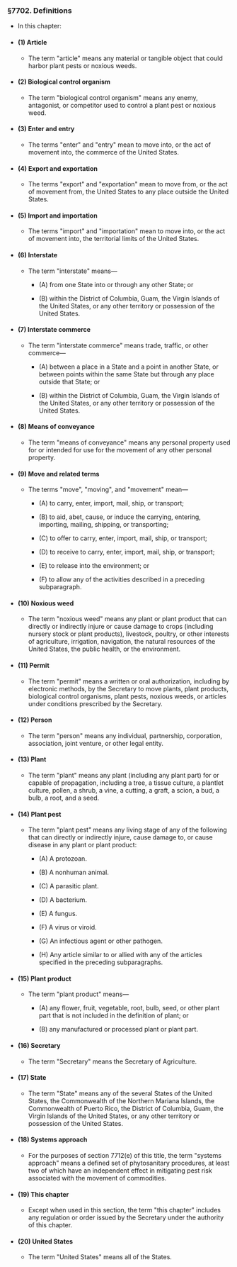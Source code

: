 ### §7702. Definitions
* In this chapter:

* #### (1) Article
  * The term "article" means any material or tangible object that could harbor plant pests or noxious weeds.

* #### (2) Biological control organism
  * The term "biological control organism" means any enemy, antagonist, or competitor used to control a plant pest or noxious weed.

* #### (3) Enter and entry
  * The terms "enter" and "entry" mean to move into, or the act of movement into, the commerce of the United States.

* #### (4) Export and exportation
  * The terms "export" and "exportation" mean to move from, or the act of movement from, the United States to any place outside the United States.

* #### (5) Import and importation
  * The terms "import" and "importation" mean to move into, or the act of movement into, the territorial limits of the United States.

* #### (6) Interstate
  * The term "interstate" means—

    * (A) from one State into or through any other State; or

    * (B) within the District of Columbia, Guam, the Virgin Islands of the United States, or any other territory or possession of the United States.

* #### (7) Interstate commerce
  * The term "interstate commerce" means trade, traffic, or other commerce—

    * (A) between a place in a State and a point in another State, or between points within the same State but through any place outside that State; or

    * (B) within the District of Columbia, Guam, the Virgin Islands of the United States, or any other territory or possession of the United States.

* #### (8) Means of conveyance
  * The term "means of conveyance" means any personal property used for or intended for use for the movement of any other personal property.

* #### (9) Move and related terms
  * The terms "move", "moving", and "movement" mean—

    * (A) to carry, enter, import, mail, ship, or transport;

    * (B) to aid, abet, cause, or induce the carrying, entering, importing, mailing, shipping, or transporting;

    * (C) to offer to carry, enter, import, mail, ship, or transport;

    * (D) to receive to carry, enter, import, mail, ship, or transport;

    * (E) to release into the environment; or

    * (F) to allow any of the activities described in a preceding subparagraph.

* #### (10) Noxious weed
  * The term "noxious weed" means any plant or plant product that can directly or indirectly injure or cause damage to crops (including nursery stock or plant products), livestock, poultry, or other interests of agriculture, irrigation, navigation, the natural resources of the United States, the public health, or the environment.

* #### (11) Permit
  * The term "permit" means a written or oral authorization, including by electronic methods, by the Secretary to move plants, plant products, biological control organisms, plant pests, noxious weeds, or articles under conditions prescribed by the Secretary.

* #### (12) Person
  * The term "person" means any individual, partnership, corporation, association, joint venture, or other legal entity.

* #### (13) Plant
  * The term "plant" means any plant (including any plant part) for or capable of propagation, including a tree, a tissue culture, a plantlet culture, pollen, a shrub, a vine, a cutting, a graft, a scion, a bud, a bulb, a root, and a seed.

* #### (14) Plant pest
  * The term "plant pest" means any living stage of any of the following that can directly or indirectly injure, cause damage to, or cause disease in any plant or plant product:

    * (A) A protozoan.

    * (B) A nonhuman animal.

    * (C) A parasitic plant.

    * (D) A bacterium.

    * (E) A fungus.

    * (F) A virus or viroid.

    * (G) An infectious agent or other pathogen.

    * (H) Any article similar to or allied with any of the articles specified in the preceding subparagraphs.

* #### (15) Plant product
  * The term "plant product" means—

    * (A) any flower, fruit, vegetable, root, bulb, seed, or other plant part that is not included in the definition of plant; or

    * (B) any manufactured or processed plant or plant part.

* #### (16) Secretary
  * The term "Secretary" means the Secretary of Agriculture.

* #### (17) State
  * The term "State" means any of the several States of the United States, the Commonwealth of the Northern Mariana Islands, the Commonwealth of Puerto Rico, the District of Columbia, Guam, the Virgin Islands of the United States, or any other territory or possession of the United States.

* #### (18) Systems approach
  * For the purposes of section 7712(e) of this title, the term "systems approach" means a defined set of phytosanitary procedures, at least two of which have an independent effect in mitigating pest risk associated with the movement of commodities.

* #### (19) This chapter
  * Except when used in this section, the term "this chapter" includes any regulation or order issued by the Secretary under the authority of this chapter.

* #### (20) United States
  * The term "United States" means all of the States.
